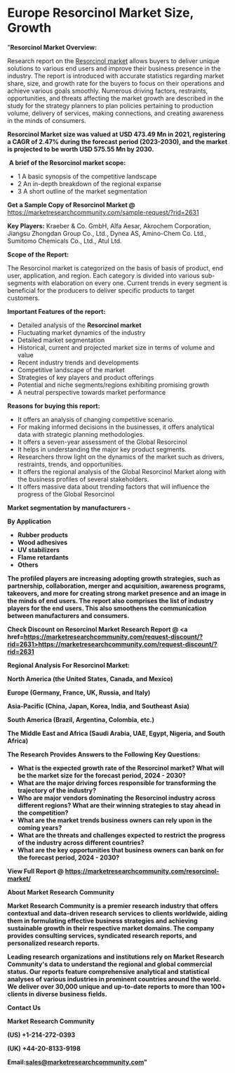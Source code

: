 # Europe Resorcinol Market Size, Growth
"<strong>Resorcinol Market Overview:</strong>

Research report on the <a href=https://marketresearchcommunity.com/resorcinol-market/>Resorcinol market</a> allows buyers to deliver unique solutions to various end users and improve their business presence in the industry. The report is introduced with accurate statistics regarding market share, size, and growth rate for the buyers to focus on their operations and achieve various goals smoothly. Numerous driving factors, restraints, opportunities, and threats affecting the market growth are described in the study for the strategy planners to plan policies pertaining to production volume, delivery of services, making connections, and creating awareness in the minds of consumers.

<strong>Resorcinol Market size was valued at USD 473.49 Mn in 2021, registering a CAGR of 2.47% during the forecast period (2023-2030), and the market is projected to be worth USD 575.55 Mn by 2030.</strong>

 <Strong>A brief of the Resorcinol market scope:</Strong>
<ul>
 <li>1  A basic synopsis of the competitive landscape</li>
 <li>2  An in-depth breakdown of the regional expanse</li>
 <li>3  A short outline of the market segmentation</li>
</ul>
<strong>Get a Sample Copy of Resorcinol Market @ </b></strong><a href=https://marketresearchcommunity.com/sample-request/?rid=2631><u>https://marketresearchcommunity.com/sample-request/?rid=2631</u></a>

<strong>Key Players:</strong> 
Kraeber &amp; Co. GmbH, Alfa Aesar, Akrochem Corporation, Jiangsu Zhongdan Group Co., Ltd., Dynea AS, Amino-Chem Co. Ltd., Sumitomo Chemicals Co., Ltd., Atul Ltd.

<strong>Scope of the Report:</strong>

The Resorcinol market is categorized on the basis of basis of product, end user, application, and region. Each category is divided into various sub-segments with elaboration on every one. Current trends in every segment is beneficial for the producers to deliver specific products to target customers.

<strong><b>Important Features of the report:</b></strong>
<ul>
  <li>Detailed analysis of the <strong><b>Resorcinol </b></strong><strong><b>market</b></strong></li>
  <li>Fluctuating market dynamics of the industry</li>
  <li>Detailed market segmentation</li>
  <li>Historical, current and projected market size in terms of volume and value</li>
  <li>Recent industry trends and developments</li>
  <li>Competitive landscape of the market</li>
  <li>Strategies of key players and product offerings</li>
  <li>Potential and niche segments/regions exhibiting promising growth</li>
  <li>A neutral perspective towards market performance</li>
</ul>
<strong><b>Reasons for buying this report:</b></strong>
<ul>
  <li>It offers an analysis of changing competitive scenario.</li>
  <li>For making informed decisions in the businesses, it offers analytical data with strategic planning methodologies.</li>
  <li>It offers a seven-year assessment of the Global Resorcinol</li>
  <li>It helps in understanding the major key product segments.</li>
  <li>Researchers throw light on the dynamics of the market such as drivers, restraints, trends, and opportunities.</li>
  <li>It offers the regional analysis of the Global Resorcinol Market along with the business profiles of several stakeholders.</li>
  <li>It offers massive data about trending factors that will influence the progress of the Global Resorcinol</li>
</ul>

<strong>Market segmentation by manufacturers -</strong>


<strong><strong>By Application</strong></h4>
<ul>
 	<li>Rubber products</li>
 	<li>Wood adhesives</li>
 	<li>UV stabilizers</li>
 	<li>Flame retardants</li>
 	<li>Others</li>
</ul>

The profiled players are increasing adopting growth strategies, such as partnership, collaboration, merger and acquisition, awareness programs, takeovers, and more for creating strong market presence and an image in the minds of end users. The report also comprises the list of industry players for the end users. This also smoothens the communication between manufacturers and consumers.

<strong><b>Check Discount on Resorcinol Market Research Report @ </b></strong><a href=https://marketresearchcommunity.com/request-discount/?rid=2631><u>https://marketresearchcommunity.com/request-discount/?rid=2631</u></a>

<strong>Regional Analysis For Resorcinol Market:</strong>

<strong>North America</strong> (the United States, Canada, and Mexico)

<strong>Europe</strong> (Germany, France, UK, Russia, and Italy)

<strong>Asia-Pacific</strong> (China, Japan, Korea, India, and Southeast Asia)

<strong>South America</strong> (Brazil, Argentina, Colombia, etc.)

<strong>The Middle East and Africa</strong> (Saudi Arabia, UAE, Egypt, Nigeria, and South Africa)

<strong>The Research Provides Answers to the Following Key Questions:</strong>
<ul>
 	<li>What is the expected growth rate of the Resorcinol market? What will be the market size for the forecast period, 2024 - 2030?</li>
 	<li>What are the major driving forces responsible for transforming the trajectory of the industry?</li>
 	<li>Who are major vendors dominating the Resorcinol industry across different regions? What are their winning strategies to stay ahead in the competition?</li>
 	<li>What are the market trends business owners can rely upon in the coming years?</li>
 	<li>What are the threats and challenges expected to restrict the progress of the industry across different countries?</li>
 	<li>What are the key opportunities that business owners can bank on for the forecast period, 2024 - 2030?</li>
</ul>

<strong>View Full Report @</strong> <a href=https://marketresearchcommunity.com/resorcinol-market/>https://marketresearchcommunity.com/resorcinol-market/</a>

<strong>About Market Research Community</strong>

Market Research Community is a premier research industry that offers contextual and data-driven research services to clients worldwide, aiding them in formulating effective business strategies and achieving sustainable growth in their respective market domains. The company provides consulting services, syndicated research reports, and personalized research reports.

Leading research organizations and institutions rely on Market Research Community's data to understand the regional and global commercial status. Our reports feature comprehensive analytical and statistical analyses of various industries in prominent countries around the world. We deliver over 30,000 unique and up-to-date reports to more than 100+ clients in diverse business fields.

<strong>Contact Us</strong>

<strong>Market Research Community</strong>

(US) +1-214-272-0393

(UK) +44-20-8133-9198

<strong>Email:</strong>sales@marketresearchcommunity.com"
